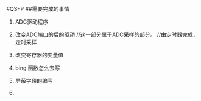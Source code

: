 #QSFP
##需要完成的事情
1. ADC驱动程序 
2. 改变ADC端口的后的驱动
   //这一部分属于ADC采样的部分。
   //由定时器完成，定时采样 

3. 改变寄存器的变量值
4. bing 函数怎么去写 
5. 屏蔽字段的编写 
6. 